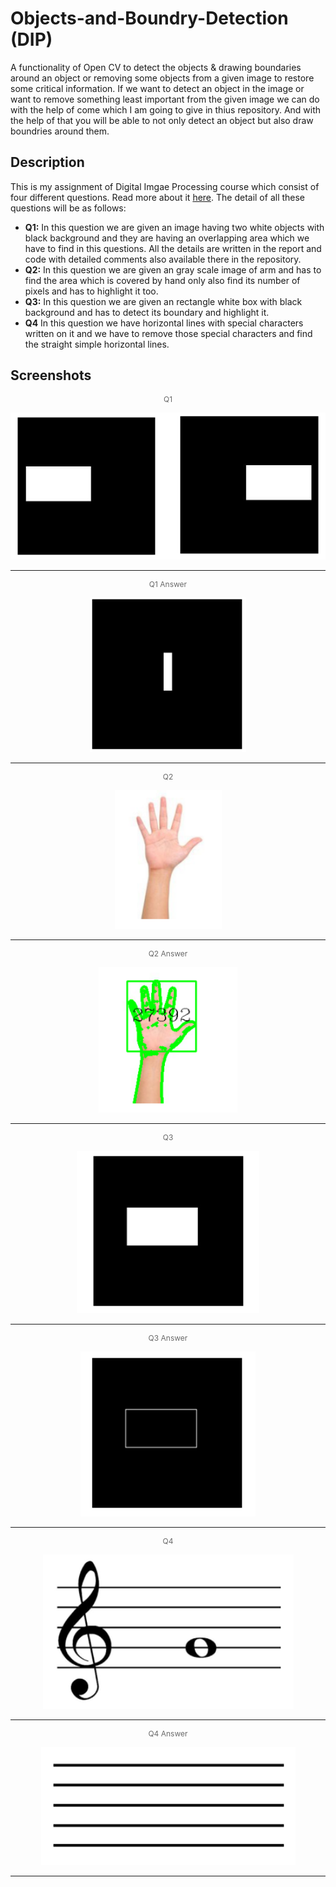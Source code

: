 # Objects-and-Boundry-Detection (DIP)
A functionality of Open CV to detect the objects &amp; drawing boundaries around an object or removing some objects from a given image to restore some critical information. If we want to detect an object in the image or want to remove something least important from the given image we can do with the help of come which I am going to give in thius repository.
And with the help of that you will be able to not only detect an object but also draw boundries around them.

## Description
This is my assignment of Digital Imgae Processing course which consist of four different questions. Read more about it <a href="https://github.com/TalatNaeem/Object-Boundary-Detection-Image-Processing" target="_blank" rel="noopener noreferrer">here</a>. The detail of all these questions will be as follows:
- **Q1:** In this question we are given an image having two white objects with black background and they are having an overlapping area which we have to find in this questions. All the details are written in the report and code with detailed comments also available there in the repository.
- **Q2:** In this question we are given an gray scale image of arm and has to find the area which is covered by hand only also find its number of pixels and has to highlight it too.
- **Q3:** In this question we are given an rectangle white box with black background and has to detect its boundary and highlight it.
- **Q4** In this question we have horizontal lines with special characters written on it and we have to remove those special characters and find the straight simple horizontal lines.

## Screenshots
<p align="center" style="font-size:12px;color:dimgray">Q1</p>
<p align="center">
    <img src="images/q1.PNG" alt="Q1"/>
</p>
<hr>
<p align="center" style="font-size:12px;color:dimgray">Q1 Answer</p>
<p align="center">
    <img src="images/q1a.PNG" alt="Q1 answer"/>
</p>
<hr>

<p align="center" style="font-size:12px;color:dimgray">Q2</p>
<p align="center">
    <img src="images/q2.PNG" alt="Q2"/>
</p>
<hr>
<p align="center" style="font-size:12px;color:dimgray">Q2 Answer</p>
<p align="center">
    <img src="images/q2a.PNG" alt="Q2 answer"/>
</p>
<hr>

<p align="center" style="font-size:12px;color:dimgray">Q3</p>
<p align="center">
    <img src="images/q3.PNG" alt="Q3"/>
</p>
<hr>
<p align="center" style="font-size:12px;color:dimgray">Q3 Answer</p>
<p align="center">
    <img src="images/q3a.PNG" alt="Q3 answer"/>
</p>
<hr>

<p align="center" style="font-size:12px;color:dimgray">Q4</p>
<p align="center">
    <img src="images/q4.PNG" alt="Q4"/>
</p>
<hr>
<p align="center" style="font-size:12px;color:dimgray">Q4 Answer</p>
<p align="center">
    <img src="images/q4a.PNG" alt="Q4 answer"/>
</p>
<hr>
